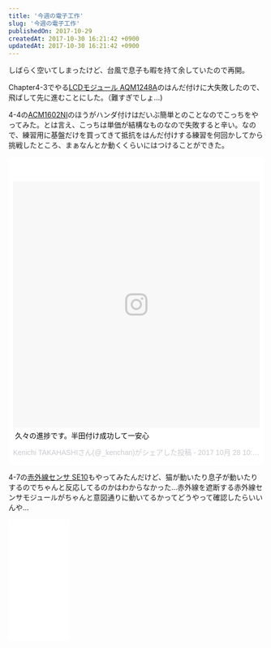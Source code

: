 ```yaml
---
title: '今週の電子工作'
slug: '今週の電子工作'
publishedOn: 2017-10-29
createdAt: 2017-10-30 16:21:42 +0900
updatedAt: 2017-10-30 16:21:42 +0900
---
```

しばらく空いてしまったけど、台風で息子も暇を持て余していたので再開。

Chapter4-3でやる[LCDモジュール AQM1248A](http://akizukidenshi.com/catalog/g/gP-07005/)のはんだ付けに大失敗したので、飛ばして先に進むことにした。（難すぎでしょ…)

4-4の[ACM1602NI](http://akizukidenshi.com/catalog/g/gP-05693/)のほうがハンダ付けはだいぶ簡単とのことなのでこっちをやってみた。とは言え、こっちは単価が結構なものなので失敗すると辛い。なので、練習用に基盤だけを買ってきて抵抗をはんだ付けする練習を何回かしてから挑戦したところ、まぁなんとか動くくらいにはつけることができた。

<blockquote class="instagram-media" data-instgrm-captioned data-instgrm-version="7" style=" background:#FFF; border:0; border-radius:3px; box-shadow:0 0 1px 0 rgba(0,false,0,0.5),0 1px 10px 0 rgba(0,false,0,0.15); margin: 1px; max-width:658px; padding:0; width:99.375%; width:-webkit-calc(100% - 2px); width:calc(100% - 2px);"><div style="padding:8px;"> <div style=" background:#F8F8F8; line-height:0; margin-top:40px; padding:50.0% 0; text-align:center; width:100%;"> <div style=" background:url(data:image/png;base64,iVBORw0KGgoAAAANSUhEUgAAACwAAAAsCAMAAAApWqozAAAABGdBTUEAALGPC/xhBQAAAAFzUkdCAK7OHOkAAAAMUExURczMzPf399fX1+bm5mzY9AMAAADiSURBVDjLvZXbEsMgCES5/P8/t9FuRVCRmU73JWlzosgSIIZURCjo/ad+EQJJB4Hv8BFt+IDpQoCx1wjOSBFhh2XssxEIYn3ulI/6MNReE07UIWJEv8UEOWDS88LY97kqyTliJKKtuYBbruAyVh5wOHiXmpi5we58Ek028czwyuQdLKPG1Bkb4NnM+VeAnfHqn1k4+GPT6uGQcvu2h2OVuIf/gWUFyy8OWEpdyZSa3aVCqpVoVvzZZ2VTnn2wU8qzVjDDetO90GSy9mVLqtgYSy231MxrY6I2gGqjrTY0L8fxCxfCBbhWrsYYAAAAAElFTkSuQmCC); display:block; height:44px; margin:0 auto -44px; position:relative; top:-22px; width:44px;"></div></div> <p style=" margin:8px 0 0 0; padding:0 4px;"> <a href="https://www.instagram.com/p/Ba0d2HIFWXX/" style=" color:#000; font-family:Arial,sans-serif; font-size:14px; font-style:normal; font-weight:normal; line-height:17px; text-decoration:none; word-wrap:break-word;" target="_blank">久々の進捗です。半田付け成功して一安心</a></p> <p style=" color:#c9c8cd; font-family:Arial,sans-serif; font-size:14px; line-height:17px; margin-bottom:0; margin-top:8px; overflow:hidden; padding:8px 0 7px; text-align:center; text-overflow:ellipsis; white-space:nowrap;">Kenichi TAKAHASHIさん(@_kenchan)がシェアした投稿 - <time style=" font-family:Arial,sans-serif; font-size:14px; line-height:17px;" datetime="2017-10-29T05:13:48+00:00">2017 10月 28 10:13午後 PDT</time></p></div></blockquote> <script async defer src="//platform.instagram.com/en_US/embeds.js"></script>

4-7の[赤外線センサ SE10](http://akizukidenshi.com/catalog/g/gM-02471/)もやってみたんだけど、猫が動いたり息子が動いたりするのでちゃんと反応してるのかはわからなかった…赤外線を遮断する赤外線センサモジュールがちゃんと意図通りに動いてるかってどうやって確認したらいいんや…

<iframe style="width:120px;height:240px;" marginwidth="0" marginheight="0" scrolling="no" frameborder="0" src="//rcm-fe.amazon-adsystem.com/e/cm?lt1=_blank&bc1=000000&IS2=1&bg1=FFFFFF&fc1=000000&lc1=0000FF&t=shucreamnet-22&o=9&p=8&l=as4&m=amazon&f=ifr&ref=as_ss_li_til&asins=4839961638&linkId=3664d34270711111720fc9dfbe32920a"></iframe>
